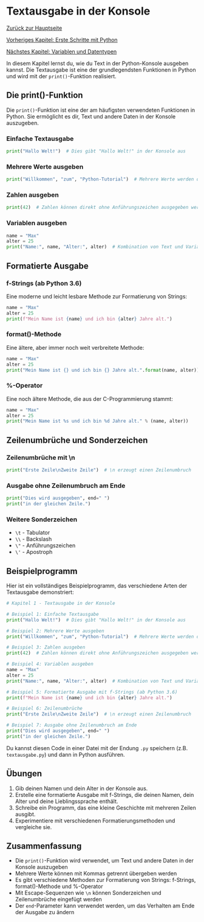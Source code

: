 # Textausgabe in der Konsole

[Zurück zur Hauptseite](/Projekte/Kapitel_0/Anfang_Lese_Mich.md)

[Vorheriges Kapitel: Erste Schritte mit Python](/Projekte/Kapitel_0/Erste_Schritte_Win_PC.md)
 
[Nächstes Kapitel: Variablen und Datentypen](Variablen_und_Datentypen.md)

In diesem Kapitel lernst du, wie du Text in der Python-Konsole ausgeben kannst. Die Textausgabe ist eine der grundlegendsten Funktionen in Python und wird mit der `print()`-Funktion realisiert.

## Die print()-Funktion

Die `print()`-Funktion ist eine der am häufigsten verwendeten Funktionen in Python. Sie ermöglicht es dir, Text und andere Daten in der Konsole auszugeben.

### Einfache Textausgabe

```python
print("Hallo Welt!")  # Dies gibt "Hallo Welt!" in der Konsole aus
```

### Mehrere Werte ausgeben

```python
print("Willkommen", "zum", "Python-Tutorial")  # Mehrere Werte werden durch Leerzeichen getrennt
```

### Zahlen ausgeben

```python
print(42)  # Zahlen können direkt ohne Anführungszeichen ausgegeben werden
```

### Variablen ausgeben

```python
name = "Max"
alter = 25
print("Name:", name, "Alter:", alter)  # Kombination von Text und Variablen
```

## Formatierte Ausgabe

### f-Strings (ab Python 3.6)

Eine moderne und leicht lesbare Methode zur Formatierung von Strings:

```python
name = "Max"
alter = 25
print(f"Mein Name ist {name} und ich bin {alter} Jahre alt.")
```

### format()-Methode

Eine ältere, aber immer noch weit verbreitete Methode:

```python
name = "Max"
alter = 25
print("Mein Name ist {} und ich bin {} Jahre alt.".format(name, alter))
```

### %-Operator

Eine noch ältere Methode, die aus der C-Programmierung stammt:

```python
name = "Max"
alter = 25
print("Mein Name ist %s und ich bin %d Jahre alt." % (name, alter))
```

## Zeilenumbrüche und Sonderzeichen

### Zeilenumbrüche mit \n

```python
print("Erste Zeile\nZweite Zeile")  # \n erzeugt einen Zeilenumbruch
```

### Ausgabe ohne Zeilenumbruch am Ende

```python
print("Dies wird ausgegeben", end=" ")
print("in der gleichen Zeile.")
```

### Weitere Sonderzeichen

- `\t` - Tabulator
- `\\` - Backslash
- `\"` - Anführungszeichen
- `\'` - Apostroph

## Beispielprogramm

Hier ist ein vollständiges Beispielprogramm, das verschiedene Arten der Textausgabe demonstriert:

```python
# Kapitel 1 - Textausgabe in der Konsole

# Beispiel 1: Einfache Textausgabe
print("Hallo Welt!")  # Dies gibt "Hallo Welt!" in der Konsole aus

# Beispiel 2: Mehrere Werte ausgeben
print("Willkommen", "zum", "Python-Tutorial")  # Mehrere Werte werden durch Leerzeichen getrennt

# Beispiel 3: Zahlen ausgeben
print(42)  # Zahlen können direkt ohne Anführungszeichen ausgegeben werden

# Beispiel 4: Variablen ausgeben
name = "Max"
alter = 25
print("Name:", name, "Alter:", alter)  # Kombination von Text und Variablen

# Beispiel 5: Formatierte Ausgabe mit f-Strings (ab Python 3.6)
print(f"Mein Name ist {name} und ich bin {alter} Jahre alt.")

# Beispiel 6: Zeilenumbrüche
print("Erste Zeile\nZweite Zeile")  # \n erzeugt einen Zeilenumbruch

# Beispiel 7: Ausgabe ohne Zeilenumbruch am Ende
print("Dies wird ausgegeben", end=" ")
print("in der gleichen Zeile.")
```

Du kannst diesen Code in einer Datei mit der Endung `.py` speichern (z.B. `textausgabe.py`) und dann in Python ausführen.

## Übungen

1. Gib deinen Namen und dein Alter in der Konsole aus.
2. Erstelle eine formatierte Ausgabe mit f-Strings, die deinen Namen, dein Alter und deine Lieblingssprache enthält.
3. Schreibe ein Programm, das eine kleine Geschichte mit mehreren Zeilen ausgibt.
4. Experimentiere mit verschiedenen Formatierungsmethoden und vergleiche sie.

## Zusammenfassung

- Die `print()`-Funktion wird verwendet, um Text und andere Daten in der Konsole auszugeben
- Mehrere Werte können mit Kommas getrennt übergeben werden
- Es gibt verschiedene Methoden zur Formatierung von Strings: f-Strings, format()-Methode und %-Operator
- Mit Escape-Sequenzen wie `\n` können Sonderzeichen und Zeilenumbrüche eingefügt werden
- Der `end`-Parameter kann verwendet werden, um das Verhalten am Ende der Ausgabe zu ändern